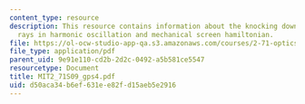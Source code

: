 ```yaml
---
content_type: resource
description: This resource contains information about the knocking down one dimension,
  rays in harmonic oscillation and mechanical screen hamiltonian.
file: https://ol-ocw-studio-app-qa.s3.amazonaws.com/courses/2-71-optics-spring-2009/d50aca34b6ef631ee82fd15aeb5e2916_MIT2_71S09_gps4.pdf
file_type: application/pdf
parent_uid: 9e91e110-cd2b-2d2c-0492-a5b581ce5547
resourcetype: Document
title: MIT2_71S09_gps4.pdf
uid: d50aca34-b6ef-631e-e82f-d15aeb5e2916
---
```

